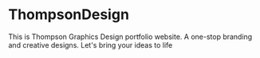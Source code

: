 # ThompsonDesign
This is Thompson Graphics Design portfolio website. A one-stop branding and creative designs. Let's bring your ideas to life

